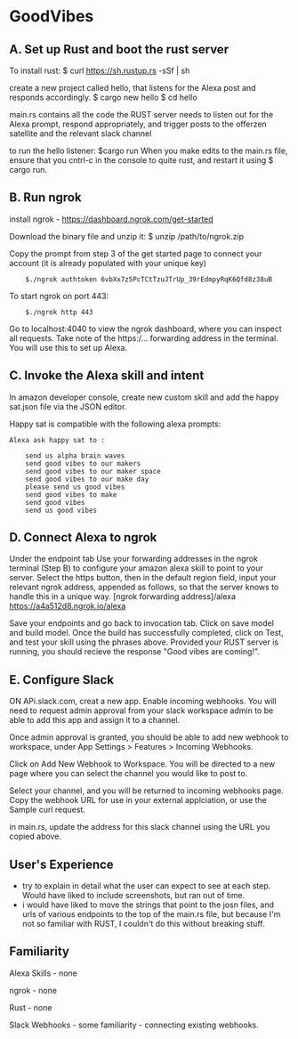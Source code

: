 # GoodVibes


## A. Set up Rust and boot the rust server

To install rust:
		$ curl https://sh.rustup.rs -sSf | sh

create a new project called hello, that listens for the Alexa post and responds accordingly.
		$ cargo new hello
		$ cd hello

main.rs contains all the code the RUST server needs to listen out for the Alexa prompt, respond appropriately, and trigger posts to the offerzen satellite and the relevant slack channel

 to run the hello listener:
 		$cargo run
When you make edits to the main.rs file, ensure that you cntrl-c in the console to quite rust, and restart it using $ cargo run.


## B. Run ngrok

install ngrok - https://dashboard.ngrok.com/get-started

 Download the binary file and unzip it: 
 		$ unzip /path/to/ngrok.zip

 Copy the prompt from step 3 of the get started page to connect your account (it is already populated with your unique key)
 
		$./ngrok authtoken 6vbXx7z5PcTCtTzuJTrUp_39rEdmpyRqK6Qfd8z38uB

To start ngrok on port 443:

		$./ngrok http 443

Go to localhost:4040 to view the ngrok dashboard, where you can inspect all requests. 
Take note of the https:/... forwarding address in the terminal. You will use this to set up Alexa.

## C. Invoke the Alexa skill and intent

In amazon developer console, create new custom skill and add the happy sat.json file via the JSON editor. 

Happy sat is compatible with the following alexa prompts:

    Alexa ask happy sat to :

        send us alpha brain waves
        send good vibes to our makers
        send good vibes to our maker space
        send good vibes to our make day
        please send us good vibes
        send good vibes to make
        send good vibes
        send us good vibes


## D. Connect Alexa to ngrok

Under the endpoint tab Use your forwarding addresses in the ngrok terminal (Step B) to configure your amazon alexa skill to point to your server. 
Select the https button, then in the default region field, input your relevant ngrok address, appended as follows, so that the server knows to handle this in a unique way.
[ngrok forwarding address]/alexa
https://a4a512d8.ngrok.io/alexa


Save your endpoints and go back to invocation tab.
Click on save model and build model.
Once the build has successfully completed, click on Test, and test your skill using the phrases above. Provided your RUST server is running, you should recieve the response "Good vibes are coming!".

## E. Configure Slack
ON APi.slack.com, creat a new app.
Enable incoming webhooks.
You will need to request admin approval from your slack workspace admin to be able to add this app and assign it to a channel.

Once admin approval is granted, you should be able to add new webhook to workspace, under App Settings > Features > Incoming Webhooks.

Click on Add New Webhook to Workspace. You will be directed to a new page where you can select the channel you would like to post to.

Select your channel, and you will be returned to incoming webhooks page. Copy the webhook URL for use in your external applciation, or use the Sample curl request.

in main.rs, update the address for this slack channel using the URL you copied above.


## User's Experience
 - try to explain in detail what the user can expect to see at each step. Would have liked to include screenshots, but ran out of time.
 - i would have liked to move the strings that point to the josn files, and urls of various endpoints to the top of the main.rs file, but because I'm not so familiar with RUST, I couldn't do this without breaking stuff.


## Familiarity
Alexa Skills - none

ngrok - none

Rust - none

Slack Webhooks - some familiarity - connecting existing webhooks. 
